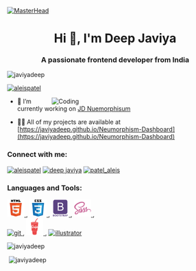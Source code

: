 <span align="center">[![MasterHead](https://lh3.googleusercontent.com/proxy/DHuv9qLs8qelM3Zl7cDf4V46ElvePLhrHGTqTMscAcrw1LtdqhpRB17NDkFbqjdyyUsxgSObhbp6dHVqW9s67SAYlFB7ufzu_fGm9iqrouQdYcuXHvjpDaIFP_C41X4k9dS6ehWTHw)](https://github.com/javiyadeep)
</span>
<h1 align="center">Hi 👋, I'm Deep Javiya</h1>
<h3 align="center">A passionate frontend developer from India</h3>

<p align="left"> <img src="https://komarev.com/ghpvc/?username=javiyadeep&label=Profile%20views&color=0e75b6&style=flat" alt="javiyadeep" /> </p>



<p align="left"> <a href="https://twitter.com/aleispatel" target="blank"><img src="https://img.shields.io/twitter/follow/aleispatel?logo=twitter&style=for-the-badge" alt="aleispatel" /></a> </p>
<img align="right" alt="Coding" width="400" src="https://www.touchmediaads.com/myimg/b1.3.gif">

- 🔭 I’m currently working on [JD Nuemorphisum](https://javiyadeep.github.io/Neumorphism-Dashboard)

- 👨‍💻 All of my projects are available at [https://javiyadeep.github.io/Neumorphism-Dashboard](https://javiyadeep.github.io/Neumorphism-Dashboard)

<h3 align="left">Connect with me:</h3>
<p align="left">
<a href="https://twitter.com/aleispatel" target="blank"><img align="center" src="https://raw.githubusercontent.com/rahuldkjain/github-profile-readme-generator/master/src/images/icons/Social/twitter.svg" alt="aleispatel" height="30" width="40" /></a>
<a href="https://linkedin.com/in/deep javiya" target="blank"><img align="center" src="https://raw.githubusercontent.com/rahuldkjain/github-profile-readme-generator/master/src/images/icons/Social/linked-in-alt.svg" alt="deep javiya" height="30" width="40" /></a>
<a href="https://instagram.com/patel_aleis" target="blank"><img align="center" src="https://raw.githubusercontent.com/rahuldkjain/github-profile-readme-generator/master/src/images/icons/Social/instagram.svg" alt="patel_aleis" height="30" width="40" /></a>
</p>

<h3 align="left">Languages and Tools:</h3>
<p align="left">
  
<a href="https://www.w3.org/html/" target="_blank"> <img src="https://raw.githubusercontent.com/devicons/devicon/master/icons/html5/html5-original-wordmark.svg" alt="html5" width="40" height="40"/> </a>,     <a href="https://www.w3schools.com/css/" target="_blank"> <img src="https://raw.githubusercontent.com/devicons/devicon/master/icons/css3/css3-original-wordmark.svg" alt="css3" width="40" height="40"/> </a>,     <a href="https://getbootstrap.com" target="_blank"> <img src="https://raw.githubusercontent.com/devicons/devicon/master/icons/bootstrap/bootstrap-plain-wordmark.svg" alt="bootstrap" width="40" height="40"/> </a>,      <a href="https://sass-lang.com" target="_blank"> <img src="https://raw.githubusercontent.com/devicons/devicon/master/icons/sass/sass-original.svg" alt="sass" width="40" height="40"/> </a>,    
<a href="https://git-scm.com/" target="_blank"> <img src="https://www.vectorlogo.zone/logos/git-scm/git-scm-icon.svg" alt="git" width="40" height="40"/> </a>,     <a href="https://gulpjs.com" target="_blank"> <img src="https://raw.githubusercontent.com/devicons/devicon/master/icons/gulp/gulp-plain.svg" alt="gulp" width="40" height="40"/> </a>,      <a href="https://www.adobe.com/in/products/illustrator.html" target="_blank"> <img src="https://www.vectorlogo.zone/logos/adobe_illustrator/adobe_illustrator-icon.svg" alt="illustrator" width="40" height="40"/> </a></p>

<p><img align="left" src="https://github-readme-stats.vercel.app/api/top-langs?username=javiyadeep&show_icons=true&locale=en&layout=compact" alt="javiyadeep" /></p>
<br>

<p>&nbsp;<img align="center" src="https://github-readme-stats.vercel.app/api?username=javiyadeep&show_icons=true&locale=en" alt="javiyadeep" /></p>
